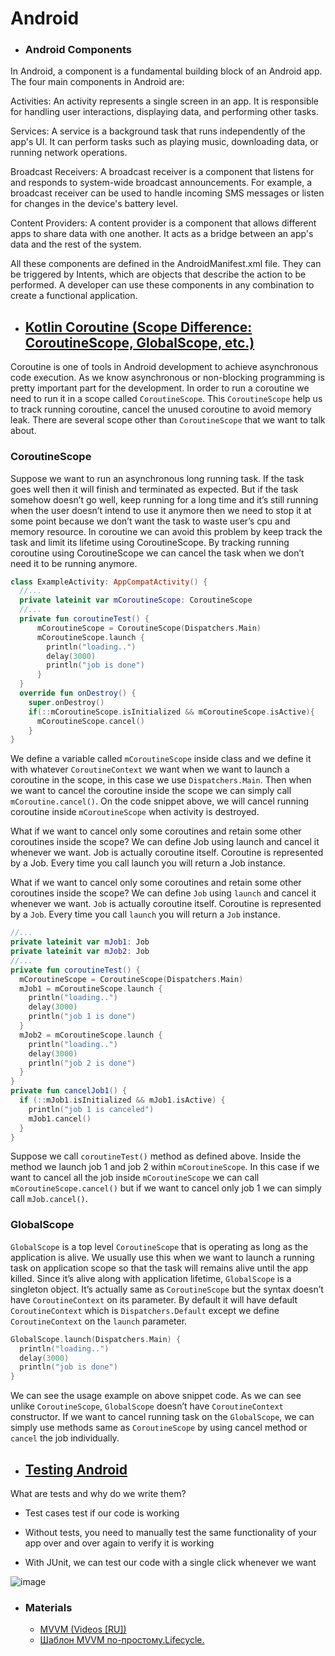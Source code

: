 # Android

- ### Android Components 
In Android, a component is a fundamental building block of an Android app. The four main components in Android are:

Activities: An activity represents a single screen in an app. It is responsible for handling user interactions, displaying data, and performing other tasks.

Services: A service is a background task that runs independently of the app's UI. It can perform tasks such as playing music, downloading data, or running network operations.

Broadcast Receivers: A broadcast receiver is a component that listens for and responds to system-wide broadcast announcements. For example, a broadcast receiver can be used to handle incoming SMS messages or listen for changes in the device's battery level.

Content Providers: A content provider is a component that allows different apps to share data with one another. It acts as a bridge between an app's data and the rest of the system.

All these components are defined in the AndroidManifest.xml file. They can be triggered by Intents, which are objects that describe the action to be performed. A developer can use these components in any combination to create a functional application.

- ## [Kotlin Coroutine (Scope Difference: CoroutineScope, GlobalScope, etc.)](https://medium.com/@pramahalqavi/several-types-of-kotlin-coroutine-scope-difference-coroutinescope-globalscope-etc-9f086cd40173)

Coroutine is one of tools in Android development to achieve asynchronous code execution. As we know asynchronous or non-blocking programming is pretty important part for the development. In order to run a coroutine we need to run it in a scope called ```CoroutineScope```. This ```CoroutineScope``` help us to track running coroutine, cancel the unused coroutine to avoid memory leak. There are several scope other than ```CoroutineScope``` that we want to talk about.</br>

### CoroutineScope</br>

Suppose we want to run an asynchronous long running task. If the task goes well then it will finish and terminated as expected. But if the task somehow doesn’t go well, keep running for a long time and it’s still running when the user doesn’t intend to use it anymore then we need to stop it at some point because we don’t want the task to waste user’s cpu and memory resource. In coroutine we can avoid this problem by keep track the task and limit its lifetime using CoroutineScope. By tracking running coroutine using CoroutineScope we can cancel the task when we don’t need it to be running anymore.

```kt
class ExampleActivity: AppCompatActivity() {
  //...
  private lateinit var mCoroutineScope: CoroutineScope
  //...
  private fun coroutineTest() {
      mCoroutineScope = CoroutineScope(Dispatchers.Main)
      mCoroutineScope.launch {
        println("loading..")
        delay(3000)
        println("job is done")
      }
  }
  override fun onDestroy() {
    super.onDestroy()
    if(::mCoroutineScope.isInitialized && mCoroutineScope.isActive){                    
      mCoroutineScope.cancel() 
    }
}
```

We define a variable called ```mCoroutineScope``` inside class and we define it with whatever ```CoroutineContext``` we want when we want to launch a coroutine in the scope, in this case we use ```Dispatchers.Main```. Then when we want to cancel the coroutine inside the scope we can simply call ```mCoroutine.cancel()```. On the code snippet above, we will cancel running coroutine inside ```mCoroutineScope``` when activity is destroyed.

What if we want to cancel only some coroutines and retain some other coroutines inside the scope? We can define Job using launch and cancel it whenever we want. Job is actually coroutine itself. Coroutine is represented by a Job. Every time you call launch you will return a Job instance.</br>

What if we want to cancel only some coroutines and retain some other coroutines inside the scope? We can define ```Job``` using ```launch``` and cancel it whenever we want. ```Job``` is actually coroutine itself. Coroutine is represented by a ```Job```. Every time you call ```launch``` you will return a ```Job``` instance.

```kt
//...
private lateinit var mJob1: Job
private lateinit var mJob2: Job
//...
private fun coroutineTest() {
  mCoroutineScope = CoroutineScope(Dispatchers.Main)
  mJob1 = mCoroutineScope.launch {
    println("loading..")
    delay(3000)
    println("job 1 is done")
  }
  mJob2 = mCoroutineScope.launch {
    println("loading..")
    delay(3000)
    println("job 2 is done")
  }
}
private fun cancelJob1() {
  if (::mJob1.isInitialized && mJob1.isActive) {
    println("job 1 is canceled")
    mJob1.cancel()
  }
}
```

Suppose we call ```coroutineTest()``` method as defined above. Inside the method we launch job 1 and job 2 within ```mCoroutineScope```. In this case if we want to cancel all the job inside ```mCoroutineScope``` we can call ```mCoroutineScope.cancel()``` but if we want to cancel only job 1 we can simply call ```mJob.cancel()```.

### GlobalScope</br>

```GlobalScope``` is a top level ```CoroutineScope``` that is operating as long as the application is alive. We usually use this when we want to launch a running task on application scope so that the task will remains alive until the app killed. Since it’s alive along with application lifetime, ```GlobalScope``` is a singleton object. It’s actually same as ```CoroutineScope``` but the syntax doesn’t have ```CoroutineContext``` on its parameter. By default it will have default ```CoroutineContext``` which is ```Dispatchers.Default``` except we define ```CoroutineContext``` on the ```launch``` parameter.

```kt
GlobalScope.launch(Dispatchers.Main) {
  println("loading..")
  delay(3000)
  println("job is done")
}
```
We can see the usage example on above snippet code. As we can see unlike ```CoroutineScope```, ```GlobalScope``` doesn’t have ```CoroutineContext``` constructor. If we want to cancel running task on the ```GlobalScope```, we can simply use methods same as ```CoroutineScope``` by using cancel method or ```cancel``` the job individually.

- ## [Testing Android](https://youtube.com/playlist?list=PLQkwcJG4YTCSYJ13G4kVIJ10X5zisB2Lq)

What are tests and why do we write them?

  - Test cases test if our code is working
  
  - Without tests, you need to manually test the same functionality of
your app over and over again to verify it is working
  
  - With JUnit, we can test our code with a single click whenever
we want

![image](https://user-images.githubusercontent.com/100533325/214620127-413c330b-cab9-40ff-bcd3-e279ed916c4c.png)



- ### Materials
  - [MVVM (Videos [RU])](https://www.youtube.com/watch?v=qEKsLJ8FYes&list=PLY8G5DMG6TiMlF-iZmLSnrThvZQHuSpt2)
  - [Шаблон MVVM по-простому.Lifecycle.](https://www.youtube.com/watch?v=JKoAeOaeV6k)
